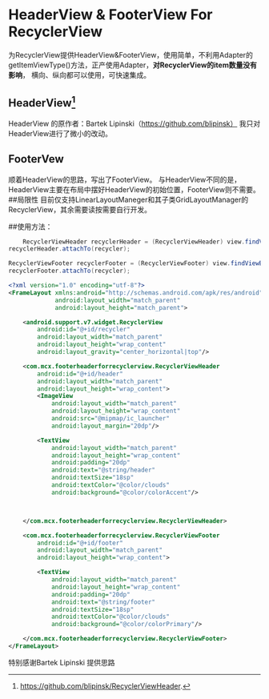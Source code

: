 # HeaderView & FooterView For RecyclerView

为RecyclerView提供HeaderView&FooterView，使用简单，不利用Adapter的getItemViewType()方法，正产使用Adapter，**对RecyclerView的item数量没有影响**， 横向、纵向都可以使用，可快速集成。



## HeaderView[^footnote]
 [^footnote]:https://github.com/blipinsk/RecyclerViewHeader.
 
HeaderView 的原作者：Bartek Lipinski（https://github.com/blipinsk）
我只对HeaderView进行了微小的改动。
## FooterVew
顺着HeaderView的思路，写出了FooterView。
与HeaderView不同的是，HeaderView主要在布局中摆好HeaderView的初始位置，FooterView则不需要。
##局限性
目前仅支持LinearLayoutManeger和其子类GridLayoutManager的RecyclerView，其余需要读按需要自行开发。

##使用方法：
```Java
    RecyclerViewHeader recyclerHeader = (RecyclerViewHeader) view.findViewById(R.id.header);
recyclerHeader.attachTo(recycler);

RecyclerViewFooter recyclerFooter = (RecyclerViewFooter) view.findViewById(R.id.footer);
recyclerFooter.attachTo(recycler);
```
```xml
<?xml version="1.0" encoding="utf-8"?>
<FrameLayout xmlns:android="http://schemas.android.com/apk/res/android"
             android:layout_width="match_parent"
             android:layout_height="match_parent">

    <android.support.v7.widget.RecyclerView
        android:id="@+id/recycler"
        android:layout_width="match_parent"
        android:layout_height="wrap_content"
        android:layout_gravity="center_horizontal|top"/>

    <com.mcx.footerheaderforrecyclerview.RecyclerViewHeader
        android:id="@+id/header"
        android:layout_width="match_parent"
        android:layout_height="wrap_content">
        <ImageView
            android:layout_width="match_parent"
            android:layout_height="wrap_content"
            android:src="@mipmap/ic_launcher"
            android:layout_margin="20dp"/>

        <TextView
            android:layout_width="match_parent"
            android:layout_height="wrap_content"
            android:padding="20dp"
            android:text="@string/header"
            android:textSize="18sp"
            android:textColor="@color/clouds"
            android:background="@color/colorAccent"/>



    </com.mcx.footerheaderforrecyclerview.RecyclerViewHeader>

    <com.mcx.footerheaderforrecyclerview.RecyclerViewFooter
        android:id="@+id/footer"
        android:layout_width="match_parent"
        android:layout_height="wrap_content">

        <TextView
            android:layout_width="match_parent"
            android:layout_height="wrap_content"
            android:padding="20dp"
            android:text="@string/footer"
            android:textSize="18sp"
            android:textColor="@color/clouds"
            android:background="@color/colorPrimary"/>

    </com.mcx.footerheaderforrecyclerview.RecyclerViewFooter>
</FrameLayout>
```
特别感谢Bartek Lipinski 提供思路
